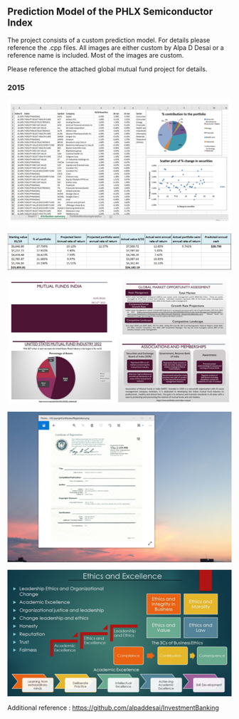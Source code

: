 ## Prediction Model of the PHLX Semiconductor Index

The project consists of a custom prediction model. For details please reference the .cpp files. All images are either custom by Alpa D Desai or a reference name is included. Most of the images are custom. 

Please reference the attached global mutual fund project for details.
### 2015

![image](PortfolioImage.jpg)

![image](MutualFund.png)

![image](MutualFundsAlpaDesai.jpg)

![image](USCopyrightCertificate.png)

![image](Ethics.jpg)

Additional reference : https://github.com/alpaddesai/InvestmentBanking

